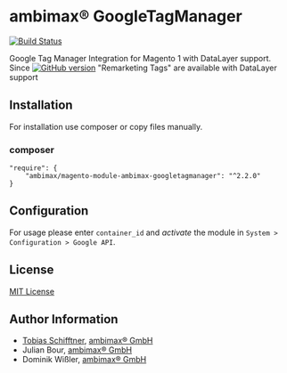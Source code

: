 # ambimax® GoogleTagManager

[![Build Status](https://travis-ci.org/ambimax/magento-module-ambimax-googletagmanager.svg?branch=master)](https://travis-ci.org/ambimax/magento-module-ambimax-googletagmanager)

Google Tag Manager Integration for Magento 1 with DataLayer support.   
Since [![GitHub version](https://d25lcipzij17d.cloudfront.net/badge.svg?id=gh&type=6&v=2.2.0)](https://github.com/ambimax/magento-module-ambimax-googletagmanager/releases/tag/2.2.0)
 "Remarketing Tags" are available with DataLayer support

##  Installation

For installation use composer or copy files manually.

### composer
```
"require": {
    "ambimax/magento-module-ambimax-googletagmanager": "^2.2.0"
}
```

## Configuration

For usage please enter `container_id` and _activate_ the module in `System > Configuration > Google API`.

## License

[MIT License](http://choosealicense.com/licenses/mit/)

## Author Information

 - [Tobias Schifftner](https://twitter.com/tschifftner), [ambimax® GmbH](https://www.ambimax.de)
 - Julian Bour, [ambimax® GmbH](https://www.ambimax.de)
 - Dominik Wißler, [ambimax® GmbH](https://www.ambimax.de)